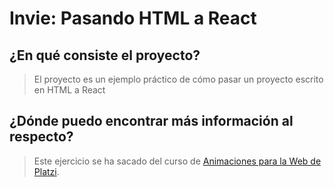 # Invie: Pasando HTML a React

## ¿En qué consiste el proyecto?
> El proyecto es un ejemplo práctico de cómo pasar un proyecto escrito en HTML a React 
## ¿Dónde puedo encontrar más información al respecto?
> Este ejercicio se ha sacado del curso de [Animaciones para la Web de Platzi](https://platzi.com/clases/animaciones-web/).
